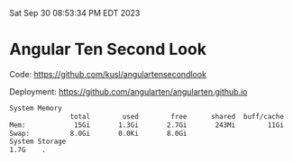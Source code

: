 Sat Sep 30 08:53:34 PM EDT 2023

# Angular Ten Second Look

Code: https://github.com/kusl/angulartensecondlook

Deployment: https://github.com/angularten/angularten.github.io

```bash
System Memory
               total        used        free      shared  buff/cache   available
Mem:            15Gi       1.3Gi       2.7Gi       243Mi        11Gi        13Gi
Swap:          8.0Gi       0.0Ki       8.0Gi
System Storage
1.7G	.

